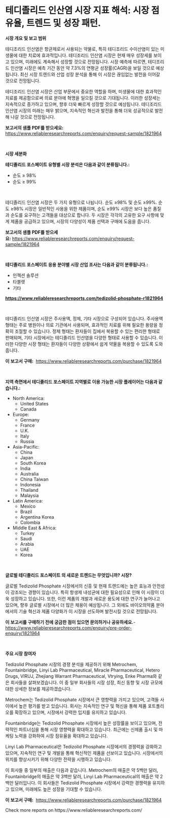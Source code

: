 <p><h1>테디졸리드 인산염 시장 지표 해석: 시장 점유율, 트렌드 및 성장 패턴.</h1></p><p><strong>시장 개요 및 보고 범위</strong></p>
<p><p>테디조리드 인산염은 항균제로서 사용되는 약물로, 특히 테디조리드 수이산염이 있는 미생물에 대한 치료에 효과적입니다. 테디조리드 인산염 시장은 현재 매우 성장세를 보이고 있으며, 미래에도 계속해서 성장할 것으로 전망됩니다. 시장 예측에 따르면, 테디조리드 인산염 시장은 예측 기간 동안 약 7.3%의 연평균 성장률(CAGR)을 보일 것으로 예상됩니다. 최신 시장 트렌드와 산업 성장 분석을 통해 이 시장은 끊임없는 발전을 이어갈 것으로 전망됩니다. </p><p>테디조리드 인산염 시장은 산업 부문에서 중요한 역할을 하며, 미생물에 대한 효과적인 치료를 제공함으로써 의료 분야에 혁명을 일으킬 것으로 기대됩니다. 이러한 성장세는 지속적으로 증가하고 있으며, 향후 더욱 빠르게 성장할 것으로 예상됩니다. 테디조리드 인산염 시장의 미래는 매우 밝으며, 지속적인 혁신과 발전을 통해 더욱 성공적으로 발전해 나갈 것으로 전망됩니다.</p></p>
<p><strong>보고서의 샘플 PDF를 받으세요:</strong> <a href="https://www.reliableresearchreports.com/enquiry/request-sample/1821964">https://www.reliableresearchreports.com/enquiry/request-sample/1821964</a></p>
<p>&nbsp;</p>
<p><strong>시장 세분화</strong></p>
<p><strong>테디졸리드 포스페이트 유형별 시장 분석은 다음과 같이 분류됩니다.:</strong></p>
<p><ul><li>순도 ≥ 98%</li><li>순도 ≥ 99%</li></ul></p>
<p>&nbsp;</p>
<p><p>테디졸리드 인산염 시장은 두 가지 유형으로 나뉩니다. 순도 ≥98% 및 순도 ≥99%. 순도 ≥98% 시장은 일반적인 사용을 위한 제품이며, 순도 ≥99% 시장은 보다 높은 품질과 순도를 요구하는 고객들을 대상으로 합니다. 두 시장은 각각의 고유한 요구 사항에 맞게 제품을 공급하고 있으며, 시장의 다양성이 제품 선택과 구매에 도움을 줍니다.</p></p>
<p><strong>보고서의 샘플 PDF를 받으세요:</strong>&nbsp;<a href="https://www.reliableresearchreports.com/enquiry/request-sample/1821964">https://www.reliableresearchreports.com/enquiry/request-sample/1821964</a></p>
<p>&nbsp;</p>
<p><strong> 테디졸리드 포스페이트 응용 분야별 시장 산업 조사는 다음과 같이 분류됩니다.:</strong></p>
<p><ul><li>인젝션 솔루션</li><li>타블렛</li><li>기타</li></ul></p>
<p><strong><a href="https://www.reliableresearchreports.com/tedizolid-phosphate-r1821964">https://www.reliableresearchreports.com/tedizolid-phosphate-r1821964</a></strong></p>
<p>&nbsp;</p>
<p><p>테디졸리드 인산염 시장은 주사용액, 정제, 기타 시장으로 구성되어 있습니다. 주사용액 형태는 주로 병원이나 의료 기관에서 사용되며, 효과적인 치료를 위해 필요한 용량을 정확히 조절할 수 있습니다. 정제 형태는 환자들이 집에서 복용할 수 있는 편리한 형태로 판매되며, 기타 시장에서는 테디졸리드 인산염을 다양한 형태로 사용할 수 있습니다. 이러한 다양한 시장 형태는 환자들이 다양한 상황에서 쉽게 약물을 복용할 수 있도록 도와줍니다.</p></p>
<p><strong>이 보고서 구매:</strong>&nbsp; <a href="https://www.reliableresearchreports.com/purchase/1821964">https://www.reliableresearchreports.com/purchase/1821964</a></p>
<p>&nbsp;</p>
<p><strong>지역 측면에서 테디졸리드 포스페이트 지역별로 이용 가능한 시장 플레이어는 다음과 같습니다.:</strong></p>
<p><ul>
    <li>
        North America:
        <ul>
            <li>United States</li>
            <li>Canada</li>
        </ul>
    </li>
    <li>
        Europe:
        <ul>
            <li>Germany</li>
            <li>France</li>
            <li>U.K.</li>
            <li>Italy</li>
            <li>Russia</li>
        </ul>
    </li>
    <li>
        Asia-Pacific:
        <ul>
            <li>China</li>
            <li>Japan</li>
            <li>South Korea</li>
            <li>India</li>
            <li>Australia</li>
            <li>China Taiwan</li>
            <li>Indonesia</li>
            <li>Thailand</li>
            <li>Malaysia</li>
        </ul>
    </li>
    <li>
        Latin America:
        <ul>
            <li>Mexico</li>
            <li>Brazil</li>
            <li>Argentina Korea</li>
            <li>Colombia</li>
        </ul>
    </li>
    <li>
        Middle East & Africa:
        <ul>
            <li>Turkey</li>
            <li>Saudi</li>
            <li>Arabia</li>
            <li>UAE</li>
            <li>Korea</li>
        </ul>
    </li>
    </ul></p>
<p>&nbsp;</p>
<p><strong>글로벌 테디졸리드 포스페이트 의 새로운 트렌드는 무엇입니까? 시장?</strong></p>
<p><p>글로벌 Tedizolid Phosphate 시장에서의 신흥 및 현재 트렌드에는 높은 효능과 안전성이 강조되는 경향이 있습니다. 특히 항생제 내성균에 대한 필요성으로 인해 이 시장이 더욱 성장하고 있습니다. 또한, 이런 제품의 개발과 새로운 용도에 대한 연구가 늘어나고 있으며, 향후 글로벌 시장에서 더 많은 채용이 예상됩니다. 그 외에도 바이오의약품 분야에서의 기술 혁신과 제품 다양화가 이 시장을 선도하며 발전시킬 것으로 전망됩니다.</p></p>
<p><strong>이 보고서를 구매하기 전에 궁금한 점이 있으면 문의하거나 공유하세요.</strong>- <a href="https://www.reliableresearchreports.com/enquiry/pre-order-enquiry/1821964">https://www.reliableresearchreports.com/enquiry/pre-order-enquiry/1821964</a></p>
<p>&nbsp;</p>
<p><strong>주요 시장 참여자</strong></p>
<p><p>Tedizolid Phosphate 시장의 경쟁 분석을 제공하기 위해 Metrochem, Fountainbridge, Linyi Lab Pharmaceutical, Miracle Pharmaceutical, Hetero Drugs, VIRUJ, Zhejiang Warrant Pharmaceutical, Vtrying, Enke Pharma와 같은 회사들을 살펴보겠습니다. 이 중 일부 회사들의 시장 성장, 최신 동향 및 시장 규모에 대한 상세한 정보를 제공하겠습니다.</p><p>Metrochem는 Tedizolid Phosphate 시장에서 큰 영향력을 가지고 있으며, 고객들 사이에서 높은 평가를 받고 있습니다. 회사는 지속적인 연구 및 혁신을 통해 제품 포트폴리오를 확장하고 있으며, 시장에서 강력한 입지를 유지하고 있습니다.</p><p>Fountainbridge는 Tedizolid Phosphate 시장에서 높은 성장률을 보이고 있으며, 전략적인 파트너십을 통해 시장 영향력을 확대하고 있습니다. 최근에는 신제품 출시 및 마케팅 노력을 강화하여 시장 점유율을 확대하고 있습니다.</p><p>Linyi Lab Pharmaceutical은 Tedizolid Phosphate 시장에서의 경쟁력을 강화하고 있으며, 지속적인 연구 및 개발을 통해 혁신적인 제품을 선보이고 있습니다. 시장에서의 위치를 향상시키기 위해 다양한 전략을 시행하고 있습니다.</p><p>이 회사들 중 일부의 매출은 다음과 같습니다. Metrochem의 매출은 약 5백만 달러, Fountainbridge의 매출은 약 3백만 달러, Linyi Lab Pharmaceutical의 매출은 약 2백만 달러입니다. 이 회사들은 Tedizolid Phosphate 시장에서 강력한 경쟁력을 유지하고 있으며, 미래에도 높은 성장을 기대할 수 있습니다.</p></p>
<p><strong>이 보고서 구매:</strong>&nbsp;&nbsp;<a href="https://www.reliableresearchreports.com/purchase/1821964">https://www.reliableresearchreports.com/purchase/1821964</a></p>
<p>Check more reports on https://www.reliableresearchreports.com/</p>
